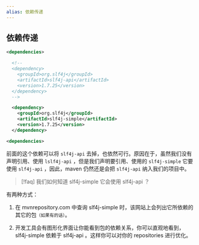 ```yaml
---
alias: 依赖传递 
---
```


## 依赖传递 

```xml
<dependencies>

  <!--
  <dependency>
    <groupId>org.slf4j</groupId>
    <artifactId>slf4j-api</artifactId>
    <version>1.7.25</version>
  </dependency>
  -->

  <dependency>
    <groupId>org.slf4j</groupId>
    <artifactId>slf4j-simple</artifactId>
    <version>1.7.25</version>
  </dependency>

<dependencies>
```

前面的这个依赖可以将 `slf4j-api` 去掉，也依然可行。原因在于，虽然我们没有声明引用、使用 `lslf4j-api` ，但是我们声明要引用、使用的 `slf4j-simple` 它要使用 `slf4j-api` ，因此，maven 仍然还是会把 `slf4j-api` 纳入我们的项目中。

> [!faq] 我们如何知道 slf4j-simple 它会使用 slf4j-api ？

有两种方式：
 
1. 在 mvnrepository.com 中查询 slf4j-simple 时，该网站上会列出它所依赖的其它的包<small>（如果有的话）</small>。
 
2. 开发工具会有图形化界面让你能看到包的依赖关系，你可以直观地看到，slf4j-simple 依赖于 slf4j-api 。这样你可以对你的 repositories 进行优化。

